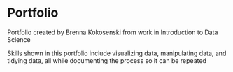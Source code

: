 # Portfolio
Portfolio created by Brenna Kokosenski from work in Introduction to Data Science

Skills shown in this portfolio include visualizing data, manipulating data, and tidying data, all while documenting the process so it can be repeated